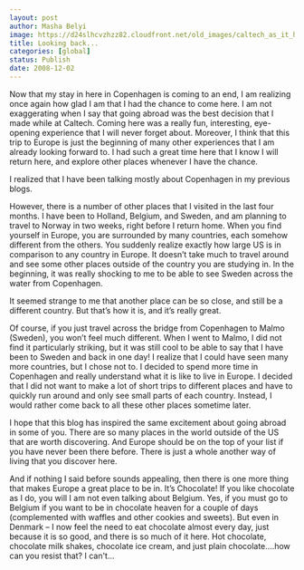 ```yaml
---
layout: post
author: Masha Belyi
image: https://d24slhcvzhzz82.cloudfront.net/old_images/caltech_as_it_happens/6a0105349b8251970b01053632f424970c.jpg
title: Looking back...
categories: [global]
status: Publish
date: 2008-12-02
---
```


Now that my stay
in here in Copenhagen is coming to an end, I am realizing once again how glad I
am that I had the chance to come here. I am not exaggerating when I say that
going abroad was the best decision that I made while at Caltech. Coming here
was a really fun, interesting, eye-opening experience that I will never forget
about. Moreover, I think that this trip to Europe is just the beginning of many
other experiences that I am already looking forward to. I had such a great time
here that I know I will return here, and explore other places whenever I have
the chance.

I realized that I have been talking mostly about Copenhagen in my previous blogs.

However, there is a number of other places that I visited in the last four
months. I have been to Holland, Belgium, and Sweden, and am planning to travel
to Norway in two weeks, right before I return home. When you find yourself in
Europe, you are surrounded by many countries, each somehow different from the
others. You suddenly realize exactly how large US is in comparison to any
country in Europe. It doesn’t take much to travel around and see some other
places outside of the country you are studying in. In the beginning, it was
really shocking to me to be able to see Sweden across the water from Copenhagen.

It seemed strange to me that another place can be so close, and still be a
different country. But that’s how it is, and it’s really great.

Of course, if
you just travel across the bridge from Copenhagen to Malmo (Sweden), you won’t
feel much different. When I went to Malmo, I did not find it particularly
striking, but it was still cool to be able to say that I have been to Sweden
and back in one day!
I realize that I could have seen many more countries, but I chose not to. I
decided to spend more time in Copenhagen and really understand what it is like
to live in Europe. I decided that I did not want to make a lot of short trips
to different places and have to quickly run around and only see small parts of
each country. Instead, I would rather come back to all these other places
sometime later.

I hope that this blog has inspired the same excitement about going abroad in some
of you. There are so many places in the world outside of the US that are worth
discovering. And Europe should be on the top of your list if you have never
been there before. There is just a whole another way of living that you
discover here.

And if nothing I
said before sounds appealing, then there is one more thing that makes Europe a
great place to be in. It’s Chocolate! If you like chocolate as I do, you will
I am not even talking about Belgium. Yes, if you must go to Belgium if you want
to be in chocolate heaven for a couple of days (complemented with waffles and
other cookies and sweets). But even in Denmark – I now feel the need to eat
chocolate almost every day, just because it is so good, and there is so much of
it here. Hot chocolate, chocolate milk shakes, chocolate ice cream, and just
plain chocolate….how can you resist that? I can't...

